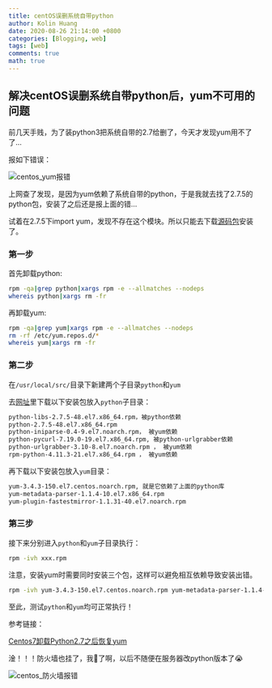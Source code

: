 ```yaml
---
title: centOS误删系统自带python
author: Kolin Huang
date: 2020-08-26 21:14:00 +0800
categories: [Blogging, web]
tags: [web]
comments: true
math: true
---
```




##  解决centOS误删系统自带python后，yum不可用的问题

前几天手贱，为了装python3把系统自带的2.7给删了，今天才发现yum用不了了...

报如下错误：

![centos_yum报错](/HYCBlog/assets/img/web/centos_yum报错.png)

上网查了发现，是因为yum依赖了系统自带的python，于是我就去找了2.7.5的python包，安装了之后还是报上面的错...

试着在2.7.5下import yum，发现不存在这个模块。所以只能去下载[源码包](http://vault.centos.org/7.3.1611/os/x86_64/Packages/)安装了。

### 第一步

首先卸载python:

```sh
rpm -qa|grep python|xargs rpm -e --allmatches --nodeps
whereis python|xargs rm -fr
```

再卸载yum:

```sh
rpm -qa|grep yum|xargs rpm -e --allmatches --nodeps
rm -rf /etc/yum.repos.d/*
whereis yum|xargs rm -fr
```



### 第二步

在`/usr/local/src/`目录下新建两个子目录`python`和`yum`

去[网址](http://vault.centos.org/7.3.1611/os/x86_64/Packages/)里下载以下安装包放入`python`子目录：

```markdown
python-libs-2.7.5-48.el7.x86_64.rpm，被python依赖
python-2.7.5-48.el7.x86_64.rpm
python-iniparse-0.4-9.el7.noarch.rpm， 被yum依赖
python-pycurl-7.19.0-19.el7.x86_64.rpm, 被python-urlgrabber依赖
python-urlgrabber-3.10-8.el7.noarch.rpm ， 被yum依赖
rpm-python-4.11.3-21.el7.x86_64.rpm ， 被yum依赖
```

再下载以下安装包放入`yum`目录：

```markdown
yum-3.4.3-150.el7.centos.noarch.rpm, 就是它依赖了上面的python库
yum-metadata-parser-1.1.4-10.el7.x86_64.rpm
yum-plugin-fastestmirror-1.1.31-40.el7.noarch.rpm
```



### 第三步

接下来分别进入`python`和`yum`子目录执行：

```sh
rpm -ivh xxx.rpm
```

注意，安装yum时需要同时安装三个包，这样可以避免相互依赖导致安装出错。

```sh
rpm -ivh yum-3.4.3-150.el7.centos.noarch.rpm yum-metadata-parser-1.1.4-10.el7.x86_64.rpm yum-plugin-fastestmirror-1.1.31-40.el7.noarch.rpm
```



至此，测试`python`和`yum`均可正常执行！



参考链接：

[Centos7卸载Python2.7之后恢复yum](https://www.jianshu.com/p/89df82a5d74b)





淦！！！防火墙也挂了，我🤮了啊，以后不随便在服务器改python版本了😭

![centos_防火墙报错](/HYCBlog/assets/img/web/centos_防火墙报错.png)

